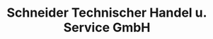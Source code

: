 ---
title: "Schneider Technischer Handel u. Service GmbH"
url: /koethen-anhalt/schneider-technischer-handel-u-service-gmbh-alte-strasse/
shop: Mieten
---